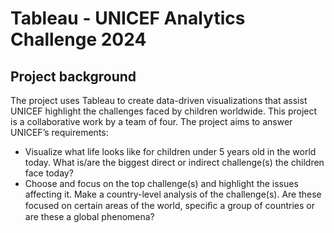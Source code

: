# Tableau - UNICEF Analytics Challenge 2024
## Project background
The project uses Tableau to create data-driven visualizations that assist UNICEF highlight the challenges faced by children worldwide. 
This project is a collaborative work by a team of four.
The project aims to answer UNICEF’s requirements:
- Visualize what life looks like for children under 5 years old in the world today. What is/are the biggest direct or indirect challenge(s) the children face today?
- Choose and focus on the top challenge(s) and highlight the issues affecting it. Make a country-level analysis of the challenge(s). Are these focused on certain areas of the world, speciﬁc a group of countries or are these a global phenomena?


